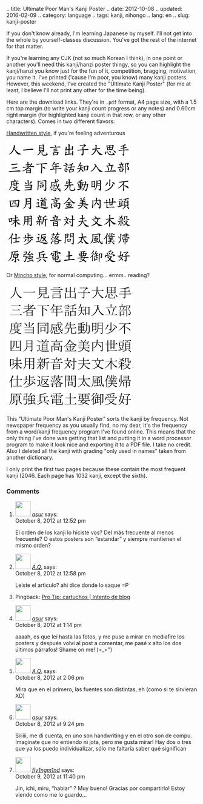 .. title: Ultimate Poor Man's Kanji Poster
.. date: 2012-10-08
.. updated: 2016-02-09
.. category: language
.. tags: kanji, nihongo
.. lang: en
.. slug: kanji-poster

If you don't know already, I'm learning Japanese by myself. I'll not get into the whole by yourself-classes discussion. You've got the rest of the internet for that matter.

If you're learning any CJK (not so much Korean I think), in one point or
another you'll need this kanji/hanzi poster thingy, so you can highlight
the kanji/hanzi you know just for the fun of it, competition, bragging,
motivation, you name it. I've printed ('cause I'm poor, you know) many
kanji posters. However, this weekend, I've created the "Ultimate Kanji
Poster" (for me at least, I believe I'll not print any other for the time
being).

Here are the download links. They're in ``.pdf`` format, A4 page size, with a 1.5 cm top margin (to write your kanji count progress or any notes) and 0.60cm right margin (for highlighted kanji count in that row, or any other characters). Comes in two different flavors:

[Handwritten style](http://www.mediafire.com/view/?574al175dwc959t), if you're feeling adventurous

![Sample of handwriten style](/images/2012/kanjiposter-handwrittenthumb.gif)

Or [Mincho style](http://www.mediafire.com/view/?ymbmdwkdotd07z7), for normal computing... ermm.. reading?

![Sample of mincho style](/images/2012/kanjiposter-minchothumb.gif)


This "Ultimate Poor Man's Kanji Poster" sorts the kanji by frequency. Not
newspaper frequency as you usually find, no my dear, it's the frequency
from a word/kanji frequency program I've found online. This means that
the only thing I've done was getting that list and putting it in a word
processor program to make it look nice and exporting it to a PDF file. I
take no credit. Also I deleted all the kanji with grading "only used in
names" taken from another dictionary.

I only print the first two pages because these contain the most frequent
kanji (2046. Each page has 1032 kanji, except the sixth). 

<h3> Comments </h3>

<div id="comments">

<ol class="commentlist">
<li class="comment even thread-even depth-1" id="li-comment-320">
<div id="comment-320">
<div class="comment-author vcard">
<img alt='' src='http://0.gravatar.com/avatar/4dff540a55fe51a182ab96df59c7fbe8?s=40&amp;d=http%3A%2F%2F0.gravatar.com%2Favatar%2Fad516503a11cd5ca435acc9bb6523536%3Fs%3D40&amp;r=G' class='avatar avatar-40 photo' height='40' width='40' />			<cite class="fn"><a href='http://gravatar.com/asur2004' rel='external nofollow' class='url'>asur</a></cite> <span class="says">says:</span>		</div><!-- .comment-author .vcard -->

<div class="comment-meta commentmetadata">October 8, 2012 at 12:52 pm		</div><!-- .comment-meta .commentmetadata -->

<div class="comment-body"><p>El orden de los kanji lo hiciste vos? Del más frecuente al menos frecuente? O estos posters son &#8220;estandar&#8221; y siempre mantienen el mismo orden?</p>
</div>


</div><!-- #comment-##  -->

</li>
<li class="comment byuser comment-author-eikiu bypostauthor odd alt thread-odd thread-alt depth-1" id="li-comment-321">
<div id="comment-321">
<div class="comment-author vcard">
<img alt='' src='http://1.gravatar.com/avatar/5ebd81318e7abfbd688508fb6d46f802?s=40&amp;d=http%3A%2F%2F1.gravatar.com%2Favatar%2Fad516503a11cd5ca435acc9bb6523536%3Fs%3D40&amp;r=G' class='avatar avatar-40 photo' height='40' width='40' />			<cite class="fn"><a href='http://blog.aquinzi.com/' rel='external nofollow' class='url'>A.Q.</a></cite> <span class="says">says:</span>		</div><!-- .comment-author .vcard -->

<div class="comment-meta commentmetadata">October 8, 2012 at 12:58 pm		</div><!-- .comment-meta .commentmetadata -->

<div class="comment-body"><p>Leìste el artìculo? ahi dice donde lo saque =P</p>
</div>


</div><!-- #comment-##  -->

</li>
<li class="post pingback">
<p>Pingback: <a href='http://eikiu.wordpress.com/2012/10/08/pro-tip-cartuchos/' rel='external nofollow' class='url'>Pro Tip: cartuchos | Intento de blog</a></p>
</li>
<li class="comment even thread-even depth-1" id="li-comment-323">
<div id="comment-323">
<div class="comment-author vcard">
<img alt='' src='http://0.gravatar.com/avatar/4dff540a55fe51a182ab96df59c7fbe8?s=40&amp;d=http%3A%2F%2F0.gravatar.com%2Favatar%2Fad516503a11cd5ca435acc9bb6523536%3Fs%3D40&amp;r=G' class='avatar avatar-40 photo' height='40' width='40' />			<cite class="fn"><a href='http://gravatar.com/asur2004' rel='external nofollow' class='url'>asur</a></cite> <span class="says">says:</span>		</div><!-- .comment-author .vcard -->

<div class="comment-meta commentmetadata">October 8, 2012 at 1:14 pm		</div><!-- .comment-meta .commentmetadata -->

<div class="comment-body"><p>aaaah, es que leí hasta las fotos, y me puse a mirar en mediafire los posters y después volví al post a comentar, me pasé x alto los dos últimos párrafos! Shame on me! (&gt;_&lt;&quot;)</p>
</div>


</div><!-- #comment-##  -->

</li>
<li class="comment byuser comment-author-eikiu bypostauthor odd alt thread-odd thread-alt depth-1" id="li-comment-324">
<div id="comment-324">
<div class="comment-author vcard">
<img alt='' src='http://1.gravatar.com/avatar/5ebd81318e7abfbd688508fb6d46f802?s=40&amp;d=http%3A%2F%2F1.gravatar.com%2Favatar%2Fad516503a11cd5ca435acc9bb6523536%3Fs%3D40&amp;r=G' class='avatar avatar-40 photo' height='40' width='40' />			<cite class="fn"><a href='http://blog.aquinzi.com/' rel='external nofollow' class='url'>A.Q.</a></cite> <span class="says">says:</span>		</div><!-- .comment-author .vcard -->

<div class="comment-meta commentmetadata">October 8, 2012 at 2:06 pm		</div><!-- .comment-meta .commentmetadata -->

<div class="comment-body"><p>Mira que en el primero, las fuentes son distintas, eh (como si te sirvieran XD)</p>
</div>


</div><!-- #comment-##  -->

</li>
<li class="comment even thread-even depth-1" id="li-comment-325">
<div id="comment-325">
<div class="comment-author vcard">
<img alt='' src='http://0.gravatar.com/avatar/4dff540a55fe51a182ab96df59c7fbe8?s=40&amp;d=http%3A%2F%2F0.gravatar.com%2Favatar%2Fad516503a11cd5ca435acc9bb6523536%3Fs%3D40&amp;r=G' class='avatar avatar-40 photo' height='40' width='40' />			<cite class="fn"><a href='http://gravatar.com/asur2004' rel='external nofollow' class='url'>asur</a></cite> <span class="says">says:</span>		</div><!-- .comment-author .vcard -->

<div class="comment-meta commentmetadata">October 8, 2012 at 9:24 pm		</div><!-- .comment-meta .commentmetadata -->

<div class="comment-body"><p>Siiiiii, me di cuenta, en uno son handwriting y en el otro son de compu.<br />
Imaginate que no entiendo ni jota, pero me gusta mirar! Hay dos o  tres que ya los puedo individualizar, sólo me faltaría saber qué significan</p>
</div>


</div><!-- #comment-##  -->

</li>
<li class="comment odd alt thread-odd thread-alt depth-1" id="li-comment-326">
<div id="comment-326">
<div class="comment-author vcard">
<img alt='' src='http://0.gravatar.com/avatar/6ffea869cbcc54735bec2273c4a55918?s=40&amp;d=http%3A%2F%2F0.gravatar.com%2Favatar%2Fad516503a11cd5ca435acc9bb6523536%3Fs%3D40&amp;r=G' class='avatar avatar-40 photo' height='40' width='40' />			<cite class="fn"><a href='http://gravatar.com/fly1ngm1nd' rel='external nofollow' class='url'>fly1ngm1nd</a></cite> <span class="says">says:</span>		</div><!-- .comment-author .vcard -->

<div class="comment-meta commentmetadata">October 9, 2012 at 11:40 pm		</div><!-- .comment-meta .commentmetadata -->

<div class="comment-body"><p>Jin, ichi, miru, &#8220;hablar&#8221; ? Muy bueno! Gracias por compartirlo! Estoy viendo como me lo guardo&#8230;</p>
</div>


</div><!-- #comment-##  -->

</li>
</ol>


</div><!-- #comments -->